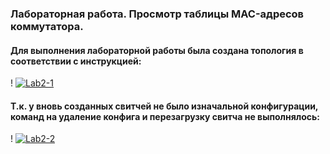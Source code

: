 ### Лабораторная работа. Просмотр таблицы MAC-адресов коммутатора.

#### Для выполнения  лабораторной работы была создана топология в соответствии с инструкцией:

! <a href="https://imgbb.com/"><img src="https://i.ibb.co/Hr2mmbV/Lab2-1.jpg" alt="Lab2-1" border="0"></a>

#### Т.к. у вновь созданных свитчей не было изначальной конфигурации, команд на удаление конфига и перезагрузку свитча не выполнялось:

! <a href="https://imgbb.com/"><img src="https://i.ibb.co/FmgPS5G/Lab2-2.jpg" alt="Lab2-2" border="0"></a>
